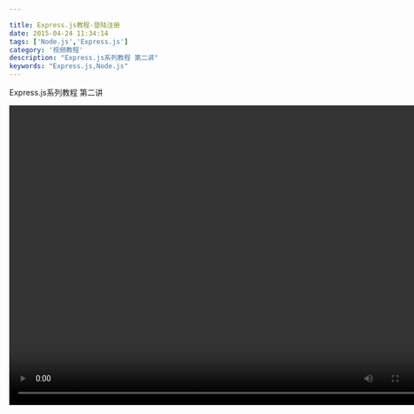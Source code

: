 ```yaml
---

title: Express.js教程-登陆注册
date: 2015-04-24 11:34:14
tags: ['Node.js','Express.js']
category: '视频教程'
description: "Express.js系列教程 第二讲"
keywords: "Express.js,Node.js"
---
```

<link href="http://vjs.zencdn.net/4.12/video-js.css" rel="stylesheet">
<script src="http://vjs.zencdn.net/4.12/video.js"></script>
Express.js系列教程 第二讲

<video class="video-js vjs-default-skin vjs-big-play-centered" controls preload="auto"
      width="770" height="542" data-setup="{}">
      <source src="http://srkbox-images.qiniudn.com/sf1.mp4" type='video/mp4'>
</video>
